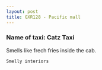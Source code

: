 ```yaml
---
layout: post
title: GXR128 - Pacific mall
---
```


### Name of taxi: Catz Taxi

Smells like frech fries inside the cab.

```Smelly interiors```
